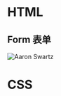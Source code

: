 # HTML

## Form 表单

![Aaron Swartz](https://github.com/ceezyyy/Backend-developer-roadmap/blob/master/Web/Frontend/HTML/Form.png)

# CSS

